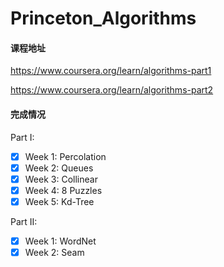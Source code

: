 # Princeton_Algorithms

#### 课程地址
https://www.coursera.org/learn/algorithms-part1

https://www.coursera.org/learn/algorithms-part2

#### 完成情况
Part I:
- [x] Week 1: Percolation
- [x] Week 2: Queues
- [x] Week 3: Collinear
- [x] Week 4: 8 Puzzles
- [x] Week 5: Kd-Tree

Part II:
- [x] Week 1: WordNet
- [x] Week 2: Seam
